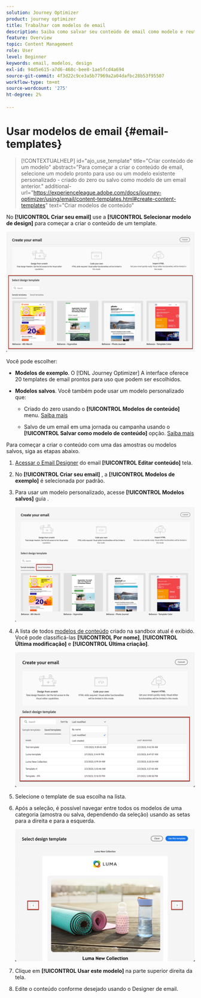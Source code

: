 ```yaml
---
solution: Journey Optimizer
product: journey optimizer
title: Trabalhar com modelos de email
description: Saiba como salvar seu conteúdo de email como modelo e reutilizá-lo no Journey Optimizer
feature: Overview
topic: Content Management
role: User
level: Beginner
keywords: email, modelos, design
exl-id: 94d5e615-a7d6-468c-bee8-1ae5fcd4a694
source-git-commit: 4f3d22c9ce3a5b77969a2a04dafbc28b53f95507
workflow-type: tm+mt
source-wordcount: '275'
ht-degree: 2%

---
```


# Usar modelos de email {#email-templates}

>[!CONTEXTUALHELP]
>id="ajo_use_template"
>title="Criar conteúdo de um modelo"
>abstract="Para começar a criar o conteúdo de email, selecione um modelo pronto para uso ou um modelo existente personalizado - criado do zero ou salvo como modelo de um email anterior."
>additional-url="https://experienceleague.adobe.com/docs/journey-optimizer/using/email/content-templates.html#create-content-templates" text="Criar modelos de conteúdo"

No **[!UICONTROL Criar seu email]** use a **[!UICONTROL Selecionar modelo de design]** para começar a criar o conteúdo de um template.

![](assets/email_designer-templates.png)

Você pode escolher:

* **Modelos de exemplo**. O [!DNL Journey Optimizer] A interface oferece 20 templates de email prontos para uso que podem ser escolhidos.

* **Modelos salvos**. Você também pode usar um modelo personalizado que:

   * Criado do zero usando o **[!UICONTROL Modelos de conteúdo]** menu. [Saiba mais](content-templates.md#create-template-from-scratch)

   * Salvo de um email em uma jornada ou campanha usando o **[!UICONTROL Salvar como modelo de conteúdo]** opção. [Saiba mais](content-templates.md#save-as-template)

Para começar a criar o conteúdo com uma das amostras ou modelos salvos, siga as etapas abaixo.

1. [Acessar o Email Designer](get-started-email-design.md) do email **[!UICONTROL Editar conteúdo]** tela.

1. No **[!UICONTROL Criar seu email]** , a **[!UICONTROL Modelos de exemplo]** é selecionada por padrão.

1. Para usar um modelo personalizado, acesse **[!UICONTROL Modelos salvos]** guia .

   ![](assets/email_designer-saved-templates-tab.png)

1. A lista de todos [modelos de conteúdo](content-templates.md#create-content-templates) criado na sandbox atual é exibido. Você pode classificá-las **[!UICONTROL Por nome]**, **[!UICONTROL Última modificação]** e **[!UICONTROL Última criação]**.

   ![](assets/email_designer-saved-templates-filter.png)

1. Selecione o template de sua escolha na lista.

1. Após a seleção, é possível navegar entre todos os modelos de uma categoria (amostra ou salva, dependendo da seleção) usando as setas para a direita e para a esquerda.

   ![](assets/email_designer-saved-templates-navigate.png)

1. Clique em **[!UICONTROL Usar este modelo]** na parte superior direita da tela.

1. Edite o conteúdo conforme desejado usando o Designer de email.
